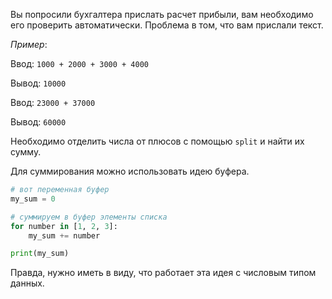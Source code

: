 Вы попросили бухгалтера прислать расчет прибыли, вам необходимо его проверить автоматически. Проблема в том, что вам прислали текст.

*Пример*:

Ввод: `1000 + 2000 + 3000 + 4000`

Вывод: `10000`

Ввод: `23000 + 37000`

Вывод: `60000`

Необходимо отделить числа от плюсов c помощью `split` и найти их сумму.

Для суммирования можно использовать идею буфера.

```python
# вот переменная буфер
my_sum = 0

# суммируем в буфер элементы списка
for number in [1, 2, 3]:
    my_sum += number

print(my_sum)
```

Правда, нужно иметь в виду, что работает эта идея с числовым типом данных.